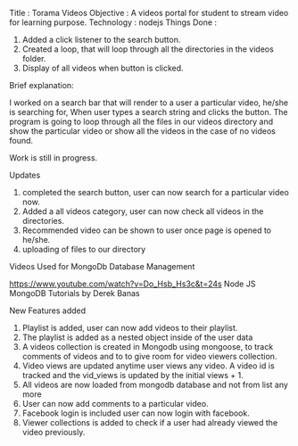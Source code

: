 Title : Torama Videos
Objective : A videos portal for student to stream video for learning purpose.
Technology : nodejs
Things Done :
1. Added a click listener to the search button. 
2. Created a loop, that will loop through all the directories in the videos folder.
3. Display of all videos when button is clicked.

Brief explanation:

I worked on a search bar that will render to a user a particular video, he/she is searching for, When user types a search string and clicks the button. The program is going to loop through all the files in our videos directory and show the particular video or show all the videos in the case of no videos found.


Work is still in progress.


Updates

1. completed the search button, user can now search for a particular video now.
2. Added a all videos category, user can now check all videos in the directories.
3. Recommended video can be shown to user once page is opened to he/she.
4. uploading of files to our directory


Videos Used for MongoDb Database Management

https://www.youtube.com/watch?v=Do_Hsb_Hs3c&t=24s
Node JS MongoDB Tutorials by Derek Banas



New Features added

1. Playlist is added, user can now add videos to their playlist.
2. The playlist is added as a nested object inside of the user data
3. A videos collection is created in Mongodb using mongoose, to track comments of videos and to to give room for video viewers collection.
4. Video views are updated anytime user views any video. A video id is tracked and the vid_views is updated by the initial views + 1.
5. All videos are now loaded from mongodb database and not from list any more
6. User can now add comments to a particular video.
7. Facebook login is included user can now login with facebook.
8. Viewer collections is added to check if a user had already viewed the video previously.
